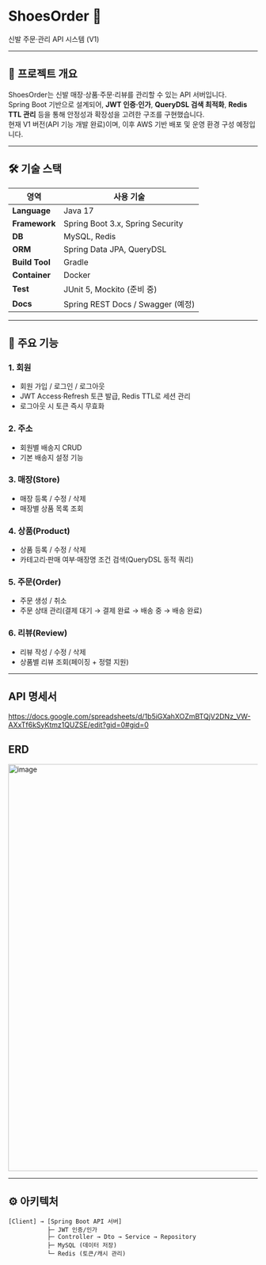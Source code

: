 # ShoesOrder 👟  
신발 주문·관리 API 시스템 (V1)

---

## 📌 프로젝트 개요
ShoesOrder는 신발 매장·상품·주문·리뷰를 관리할 수 있는 API 서버입니다.  
Spring Boot 기반으로 설계되어, **JWT 인증·인가**, **QueryDSL 검색 최적화**, **Redis TTL 관리** 등을 통해 안정성과 확장성을 고려한 구조를 구현했습니다.  
현재 V1 버전(API 기능 개발 완료)이며, 이후 AWS 기반 배포 및 운영 환경 구성 예정입니다.

---

## 🛠 기술 스택

| 영역              | 사용 기술 |
|-------------------|-----------|
| **Language**      | Java 17 |
| **Framework**     | Spring Boot 3.x, Spring Security |
| **DB**            | MySQL, Redis |
| **ORM**           | Spring Data JPA, QueryDSL |
| **Build Tool**    | Gradle |
| **Container**     | Docker |
| **Test**          | JUnit 5, Mockito (준비 중) |
| **Docs**          | Spring REST Docs / Swagger (예정) |

---

## 🔑 주요 기능

### 1. 회원
- 회원 가입 / 로그인 / 로그아웃
- JWT Access·Refresh 토큰 발급, Redis TTL로 세션 관리
- 로그아웃 시 토큰 즉시 무효화

### 2. 주소
- 회원별 배송지 CRUD
- 기본 배송지 설정 기능

### 3. 매장(Store)
- 매장 등록 / 수정 / 삭제
- 매장별 상품 목록 조회

### 4. 상품(Product)
- 상품 등록 / 수정 / 삭제
- 카테고리·판매 여부·매장명 조건 검색(QueryDSL 동적 쿼리)

### 5. 주문(Order)
- 주문 생성 / 취소
- 주문 상태 관리(결제 대기 → 결제 완료 → 배송 중 → 배송 완료)

### 6. 리뷰(Review)
- 리뷰 작성 / 수정 / 삭제
- 상품별 리뷰 조회(페이징 + 정렬 지원)

---

## API 명세서
https://docs.google.com/spreadsheets/d/1b5iGXahXOZmBTQjV2DNz_VW-AXxTf6kSyKtmz1QUZSE/edit?gid=0#gid=0

## ERD
<img width="1400" height="822" alt="image" src="https://github.com/user-attachments/assets/54d2e6ed-2779-47dd-bb61-1ffcaa839e56" />

---

## ⚙️ 아키텍처

```plaintext
[Client] → [Spring Boot API 서버]
           ├─ JWT 인증/인가
           ├─ Controller → Dto → Service → Repository
           ├─ MySQL (데이터 저장)
           └─ Redis (토큰/캐시 관리)
